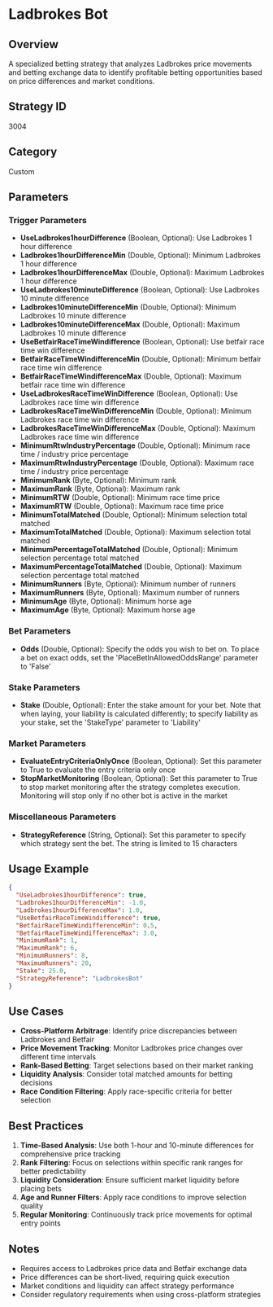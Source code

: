 # Ladbrokes Bot

## Overview
A specialized betting strategy that analyzes Ladbrokes price movements and betting exchange data to identify profitable betting opportunities based on price differences and market conditions.

## Strategy ID
3004

## Category
Custom

## Parameters

### Trigger Parameters
- **UseLadbrokes1hourDifference** (Boolean, Optional): Use Ladbrokes 1 hour difference
- **Ladbrokes1hourDifferenceMin** (Double, Optional): Minimum Ladbrokes 1 hour difference
- **Ladbrokes1hourDifferenceMax** (Double, Optional): Maximum Ladbrokes 1 hour difference
- **UseLadbrokes10minuteDifference** (Boolean, Optional): Use Ladbrokes 10 minute difference
- **Ladbrokes10minuteDifferenceMin** (Double, Optional): Minimum Ladbrokes 10 minute difference
- **Ladbrokes10minuteDifferenceMax** (Double, Optional): Maximum Ladbrokes 10 minute difference
- **UseBetfairRaceTimeWindifference** (Boolean, Optional): Use betfair race time win difference
- **BetfairRaceTimeWindifferenceMin** (Double, Optional): Minimum betfair race time win difference
- **BetfairRaceTimeWindifferenceMax** (Double, Optional): Maximum betfair race time win difference
- **UseLadbrokesRaceTimeWinDifference** (Boolean, Optional): Use Ladbrokes race time win difference
- **LadbrokesRaceTimeWinDifferenceMin** (Double, Optional): Minimum Ladbrokes race time win difference
- **LadbrokesRaceTimeWinDifferenceMax** (Double, Optional): Maximum Ladbrokes race time win difference
- **MinimumRtwIndustryPercentage** (Double, Optional): Minimum race time / industry price percentage
- **MaximumRtwIndustryPercentage** (Double, Optional): Maximum race time / industry price percentage
- **MinimumRank** (Byte, Optional): Minimum rank
- **MaximumRank** (Byte, Optional): Maximum rank
- **MinimumRTW** (Double, Optional): Minimum race time price
- **MaximumRTW** (Double, Optional): Maximum race time price
- **MinimumTotalMatched** (Double, Optional): Minimum selection total matched
- **MaximumTotalMatched** (Double, Optional): Maximum selection total matched
- **MinimumPercentageTotalMatched** (Double, Optional): Minimum selection percentage total matched
- **MaximumPercentageTotalMatched** (Double, Optional): Maximum selection percentage total matched
- **MinimumRunners** (Byte, Optional): Minimum number of runners
- **MaximumRunners** (Byte, Optional): Maximum number of runners
- **MinimumAge** (Byte, Optional): Minimum horse age
- **MaximumAge** (Byte, Optional): Maximum horse age

### Bet Parameters
- **Odds** (Double, Optional): Specify the odds you wish to bet on. To place a bet on exact odds, set the 'PlaceBetInAllowedOddsRange' parameter to 'False'

### Stake Parameters
- **Stake** (Double, Optional): Enter the stake amount for your bet. Note that when laying, your liability is calculated differently; to specify liability as your stake, set the 'StakeType' parameter to 'Liability'

### Market Parameters
- **EvaluateEntryCriteriaOnlyOnce** (Boolean, Optional): Set this parameter to True to evaluate the entry criteria only once
- **StopMarketMonitoring** (Boolean, Optional): Set this parameter to True to stop market monitoring after the strategy completes execution. Monitoring will stop only if no other bot is active in the market

### Miscellaneous Parameters
- **StrategyReference** (String, Optional): Set this parameter to specify which strategy sent the bet. The string is limited to 15 characters

## Usage Example
```json
{
  "UseLadbrokes1hourDifference": true,
  "Ladbrokes1hourDifferenceMin": -1.0,
  "Ladbrokes1hourDifferenceMax": 1.0,
  "UseBetfairRaceTimeWindifference": true,
  "BetfairRaceTimeWindifferenceMin": 0.5,
  "BetfairRaceTimeWindifferenceMax": 3.0,
  "MinimumRank": 1,
  "MaximumRank": 6,
  "MinimumRunners": 8,
  "MaximumRunners": 20,
  "Stake": 25.0,
  "StrategyReference": "LadbrokesBot"
}
```

## Use Cases
- **Cross-Platform Arbitrage**: Identify price discrepancies between Ladbrokes and Betfair
- **Price Movement Tracking**: Monitor Ladbrokes price changes over different time intervals
- **Rank-Based Betting**: Target selections based on their market ranking
- **Liquidity Analysis**: Consider total matched amounts for betting decisions
- **Race Condition Filtering**: Apply race-specific criteria for better selection

## Best Practices
1. **Time-Based Analysis**: Use both 1-hour and 10-minute differences for comprehensive price tracking
2. **Rank Filtering**: Focus on selections within specific rank ranges for better predictability
3. **Liquidity Consideration**: Ensure sufficient market liquidity before placing bets
4. **Age and Runner Filters**: Apply race conditions to improve selection quality
5. **Regular Monitoring**: Continuously track price movements for optimal entry points

## Notes
- Requires access to Ladbrokes price data and Betfair exchange data
- Price differences can be short-lived, requiring quick execution
- Market conditions and liquidity can affect strategy performance
- Consider regulatory requirements when using cross-platform strategies
